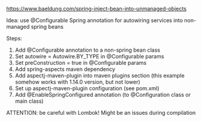 https://www.baeldung.com/spring-inject-bean-into-unmanaged-objects

Idea:
use @Configurable Spring annotation for autowiring services into non-managed spring beans

Steps:

1. Add @Configurable annotation to a non-spring bean class
2. Set autowire = Autowire.BY_TYPE in @Configurable params
3. Set preConstruction = true in @Configurable params
4. Add spring-aspects maven dependency
5. Add aspectj-maven-plugin into maven plugins section (this example somehow works with 1.14.0 version, but not lower)
6. Set up aspectj-maven-plugin configuration (see pom.xml)
7. Add @EnableSpringConfigured annotation (to @Configuration class or main class)

ATTENTION: be careful with Lombok! Might be an issues during compilation